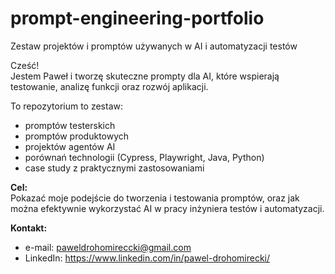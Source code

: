 # prompt-engineering-portfolio
Zestaw projektów i promptów używanych w AI i automatyzacji testów

Cześć!  
Jestem Paweł i tworzę skuteczne prompty dla AI, które wspierają testowanie, analizę funkcji oraz rozwój aplikacji.  

To repozytorium to zestaw:
- promptów testerskich
- promptów produktowych
- projektów agentów AI
- porównań technologii (Cypress, Playwright, Java, Python)
- case study z praktycznymi zastosowaniami

**Cel:**  
Pokazać moje podejście do tworzenia i testowania promptów, oraz jak można efektywnie wykorzystać AI w pracy inżyniera testów i automatyzacji.

**Kontakt:**  
- e-mail: paweldrohomireccki@gmail.com  
- LinkedIn: https://www.linkedin.com/in/pawel-drohomirecki/
